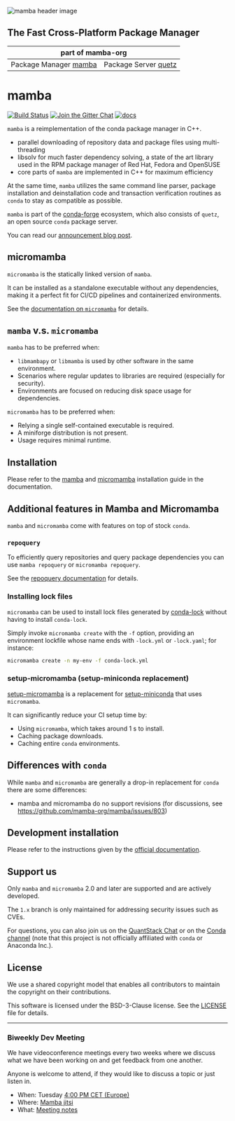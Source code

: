 ![mamba header image](docs/assets/mamba_header.png)

## The Fast Cross-Platform Package Manager

<table>
<thead align="center" cellspacing="10">
  <tr>
    <th colspan="3" align="center" border="">part of mamba-org</th>
  </tr>
</thead>
<tbody>
  <tr background="#FFF">
    <td align="center">Package Manager <a href="https://github.com/mamba-org/mamba">mamba</a></td>
    <td align="center">Package Server <a href="https://github.com/mamba-org/quetz">quetz</a></td>
  </tr>
</tbody>
</table>

# mamba

[![Build Status](https://github.com/mamba-org/mamba/workflows/CI/badge.svg)](https://github.com/mamba-org/mamba/actions)
[![Join the Gitter Chat](https://badges.gitter.im/Join%20Chat.svg)](https://gitter.im/mamba-org/Lobby?utm_source=badge&utm_medium=badge&utm_campaign=pr-badge&utm_content=badge)
[![docs](https://readthedocs.org/projects/mamba/badge/?version=latest&style=flat)](https://mamba.readthedocs.io/en/latest)

`mamba` is a reimplementation of the conda package manager in C++.

- parallel downloading of repository data and package files using multi-threading
- libsolv for much faster dependency solving, a state of the art library used in the RPM package manager of Red Hat, Fedora and OpenSUSE
- core parts of `mamba` are implemented in C++ for maximum efficiency

At the same time, `mamba` utilizes the same command line parser, package installation and deinstallation code and transaction verification routines as `conda` to stay as compatible as possible.

`mamba` is part of the [conda-forge](https://conda-forge.org/) ecosystem, which also consists of `quetz`, an open source `conda` package server.

You can read our [announcement blog post](https://medium.com/@QuantStack/open-software-packaging-for-science-61cecee7fc23).

## micromamba

`micromamba` is the statically linked version of `mamba`.

It can be installed as a standalone executable without any dependencies, making it a perfect fit for CI/CD pipelines and containerized environments.

See the [documentation on `micromamba`](https://mamba.readthedocs.io/en/latest/user_guide/micromamba.html) for details.

## `mamba` v.s. `micromamba`

`mamba` has to be preferred when:
  - `libmambapy` or `libmamba` is used by other software in the same environment.
  - Scenarios where regular updates to libraries are required (especially for security).
  - Environments are focused on reducing disk space usage for dependencies.

`micromamba` has to be preferred when:
  - Relying a single self-contained executable is required.
  - A miniforge distribution is not present.
  - Usage requires minimal runtime.

## Installation

Please refer to the [mamba](https://mamba.readthedocs.io/en/latest/installation/mamba-installation.html) and [micromamba](https://mamba.readthedocs.io/en/latest/installation/micromamba-installation.html) installation guide in the documentation.

## Additional features in Mamba and Micromamba

`mamba` and `micromamba` come with features on top of stock `conda`.

### `repoquery`

To efficiently query repositories and query package dependencies you can use `mamba repoquery` or `micromamba repoquery`.

See the [repoquery documentation](https://mamba.readthedocs.io/en/latest/user_guide/mamba.html#repoquery) for details.

### Installing lock files

`micromamba` can be used to install lock files generated by [conda-lock](https://conda.github.io/conda-lock/) without having to install `conda-lock`.

Simply invoke `micromamba create` with the `-f` option, providing an environment lockfile whose name ends with
`-lock.yml` or `-lock.yaml`; for instance:

```bash
micromamba create -n my-env -f conda-lock.yml
```

### setup-micromamba (setup-miniconda replacement)

[setup-micromamba](https://github.com/marketplace/actions/setup-micromamba) is a replacement for [setup-miniconda](https://github.com/marketplace/actions/setup-miniconda) that uses `micromamba`.

It can significantly reduce your CI setup time by:

- Using `micromamba`, which takes around 1 s to install.
- Caching package downloads.
- Caching entire `conda` environments.

## Differences with `conda`

While `mamba` and `micromamba` are generally a drop-in replacement for `conda` there are some differences:

- mamba and micromamba do no support revisions (for discussions, see https://github.com/mamba-org/mamba/issues/803)

## Development installation

Please refer to the instructions given by the [official documentation](https://mamba.readthedocs.io/en/latest/developer_zone/dev_environment.html).

## Support us

Only `mamba` and `micromamba` 2.0 and later are supported and are actively developed.

The `1.x` branch is only maintained for addressing security issues such as CVEs.

For questions, you can also join us on the [QuantStack Chat](https://gitter.im/QuantStack/Lobby) or on the [Conda channel](https://gitter.im/conda/conda) (note that this project is not officially affiliated with `conda` or Anaconda Inc.).

## License

We use a shared copyright model that enables all contributors to maintain the copyright on their contributions.

This software is licensed under the BSD-3-Clause license. See the [LICENSE](LICENSE) file for details.

---

### Biweekly Dev Meeting

We have videoconference meetings every two weeks where we discuss what we have been working on and get feedback from one another.

Anyone is welcome to attend, if they would like to discuss a topic or just listen in.

- When: Tuesday [4:00 PM CET (Europe)](https://calendar.google.com/calendar/u/0/embed?src=ab3jrfpede0kq0ubsroe82cd00@group.calendar.google.com&ctz=Europe/Paris)
- Where: [Mamba jitsi](https://meet.jit.si/mamba-org)
- What: [Meeting notes](https://hackmd.io/@guj2k_aBSSyr1YHBG9raWw/HyHt-Ekzj)
